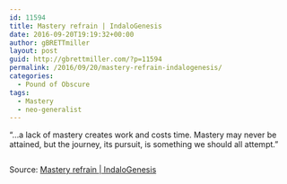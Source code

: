 ```yaml
---
id: 11594
title: Mastery refrain | IndaloGenesis
date: 2016-09-20T19:19:32+00:00
author: gBRETTmiller
layout: post
guid: http://gbrettmiller.com/?p=11594
permalink: /2016/09/20/mastery-refrain-indalogenesis/
categories:
  - Pound of Obscure
tags:
  - Mastery
  - neo-generalist
---
```

&#8220;&#8230;a lack of mastery creates work and costs time. Mastery may never be attained, but the journey, its pursuit, is something we should all attempt.&#8221;

[<img class="alignnone size-full" src="https://i2.wp.com/167.99.231.190/wp-content/uploads/2016/09/img_3454.jpg?w=640" alt="" data-recalc-dims="1" />](https://indalogenesis.com/2016/06/02/mastery-refrain/)

Source: [Mastery refrain | IndaloGenesis](https://indalogenesis.com/2016/06/02/mastery-refrain/)